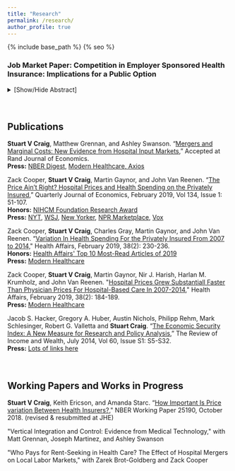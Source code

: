 ```yaml
---
title: "Research"
permalink: /research/
author_profile: true
---
```


{% include base_path %}
{% seo %}
<h3>Job Market Paper: Competition in Employer Sponsored Health Insurance: Implications for a Public Option</h3>
<details>
<summary>
[Show/Hide Abstract]
</summary>
156 million Americans obtain health insurance through an employer. High premiums and concerns about access have led to proposals to introduce a "public option," where the government would provide a public insurance plan to compete with private insurers. In the absence of an existing public option to study, I combine data on employer-insurer contracting and a structural model of supply and demand to predict market outcomes under various assumptions about the design such a policy. The model incorporates variation in employers' demand for health care, preferences over insurers, and the degree to which employers find it costly to switch between insurers. Insurers set employer-specific premiums allowing them to price discriminate. I find that insurers' ability to price discriminate substantially limits demand for the public option that cannot. More employers abandon the private market when the public option successfully replicates the quality of existing insurers and more aggressively regulates payments to health care providers. However, even a public option that obtains substantial market share does little to lower markups because employers who remain privately insured strongly prefer their private insurer, have large switching costs, and receive risk-rated premium offers that dominate the premiums of the public option.
</details>
<br><br>

<H2>Publications</H2>
<b>Stuart V Craig</b>, Matthew Grennan, and Ashley Swanson. “<a href="http://www.nber.org/papers/w24926">Mergers and Marginal Costs: New Evidence from Hospital Input Markets</a>,” Accepted at Rand Journal of Economics.
<br><b>Press:</b> <a href="https://www.nber.org/digest/oct18/w24926.shtml">NBER Digest</a>, <a href="https://www.modernhealthcare.com/operations/american-hospital-association-economists-debate-merits-mergers">Modern Healthcare, <a href="https://www.axios.com/reality-check-on-hospital-mergers-aha-economists-91007ae4-6776-4f33-9c61-db41c945482a.html">Axios</a><br>
  
Zack Cooper, <b>Stuart V Craig</b>, Martin Gaynor, and John Van Reenen. “<a href="https://economics.harvard.edu/files/economics/files/ms25288.pdf">The Price Ain’t Right? Hospital Prices and Health Spending on the Privately Insured</a>,” Quarterly Journal of Economics, February 2019, Vol 134, Issue 1: 51-107.
<br><b>Honors:</b>
  <a href="https://www.nihcm.org/categories/announcing-the-winners-of-the-25th-annual-research-award">NIHCM Foundation Research Award </a>
<br><b>Press:</b>
  <a href="https://www.nytimes.com/interactive/2015/12/15/upshot/the-best-places-for-better-cheaper-health-care-arent-what-experts-thought.html">NYT</a>, 
  <a href="https://www.wsj.com/articles/what-does-knee-surgery-cost-few-know-and-thats-a-problem-1534865358">WSJ</a>, 
  <a href="https://www.newyorker.com/news/news-desk/health-cares-cost-conundrum-squared">New Yorker</a>,
  <a href="https://www.marketplace.org/2015/12/14/health-care/unprecedented-look-medical-costs-nationwide/">NPR Marketplace</a>,
  <a href="https://www.vox.com/policy-and-politics/2018/5/9/17337134/health-care-costs-hospital-rates-insurance">Vox</a><br>
  
Zack Cooper, <b>Stuart V Craig</b>, Charles Gray, Martin Gaynor, and John Van Reenen. “<a href="https://www.healthaffairs.org/doi/full/10.1377/hlthaff.2018.05245">Variation In Health Spending For the Privately Insured From 2007 to 2014,</a>" Health Affairs, February 2019, 38(2): 230-236. 
<br><b>Honors:</b>
  <a href="https://www.healthaffairs.org/do/10.1377/hblog20191227.167140/full/">Health Affairs' Top 10 Most-Read Articles of 2019</a>
<br><b>Press:</b>
  <a href="https://www.modernhealthcare.com/article/20190204/NEWS/190209984/hospital-price-growth-driving-healthcare-spending">Modern Healthcare</a><br>
  
Zack Cooper, <b>Stuart V Craig</b>, Martin Gaynor, Nir J. Harish, Harlan M. Krumholz, and John Van Reenen. "<a href="https://www.healthaffairs.org/doi/full/10.1377/hlthaff.2018.05424">Hospital Prices Grew Substantiall Faster Than Physician Prices For Hospital-Based Care In 2007-2014</a>," Health Affairs, February 2019, 38(2): 184-189.
<br><b>Press:</b>
  <a href="https://www.modernhealthcare.com/article/20190204/NEWS/190209984/hospital-price-growth-driving-healthcare-spending">Modern Healthcare</a><br>
  
Jacob S. Hacker, Gregory A. Huber, Austin Nichols, Philipp Rehm, Mark Schlesinger, Robert G. Valletta and <b>Stuart Craig</b>. “<a href="http://onlinelibrary.wiley.com/doi/10.1111/roiw.12053/full">The Economic Security Index: A New Measure for Research and Policy Analysis</a>,” The Review of Income and Wealth, July 2014, Vol 60, Issue S1: S5-S32.
<br><b>Press:</b>
  <a href="http://economicsecurityindex.org/?p=press">Lots of links here</a>  
<br><br>

<H2>Working Papers and Works in Progress</H2>
<b>Stuart V Craig</b>, Keith Ericson, and Amanda Starc. “<a href="https://stuartcraig.github.io/files/w25190.pdf">How Important Is Price variation Between Health Insurers?</a>," NBER Working Paper 25190, October 2018. (revised & resubmitted at JHE)<br>

"Vertical Integration and Control: Evidence from Medical Technology," with Matt Grennan, Joseph Martinez, and Ashley Swanson <br>

"Who Pays for Rent-Seeking in Health Care? The Effect of Hospital Mergers on Local Labor Markets," with Zarek Brot-Goldberg and Zack Cooper
<br><br>



